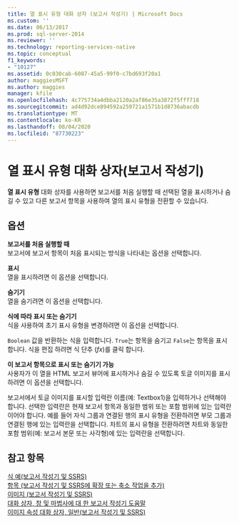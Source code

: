 ```yaml
---
title: 열 표시 유형 대화 상자 (보고서 작성기) | Microsoft Docs
ms.custom: ''
ms.date: 06/13/2017
ms.prod: sql-server-2014
ms.reviewer: ''
ms.technology: reporting-services-native
ms.topic: conceptual
f1_keywords:
- "10127"
ms.assetid: 0c030cab-6087-45a5-99f0-c7bd693f20a1
author: maggiesMSFT
ms.author: maggies
manager: kfile
ms.openlocfilehash: 4c775734a4dbba2120a2af86e35a3872f5fff718
ms.sourcegitcommit: ad4d92dce894592a259721a1571b1d8736abacdb
ms.translationtype: MT
ms.contentlocale: ko-KR
ms.lasthandoff: 08/04/2020
ms.locfileid: "87730223"
---
```

# <a name="column-visibility-dialog-box-report-builder"></a>열 표시 유형 대화 상자(보고서 작성기)
  **열 표시 유형** 대화 상자를 사용하면 보고서를 처음 실행할 때 선택된 열을 표시하거나 숨길 수 있고 다른 보고서 항목을 사용하여 열의 표시 유형을 전환할 수 있습니다.  
  
## <a name="options"></a>옵션  
 **보고서를 처음 실행할 때**  
 보고서에 보고서 항목이 처음 표시되는 방식을 나타내는 옵션을 선택합니다.  
  
 **표시**  
 열을 표시하려면 이 옵션을 선택합니다.  
  
 **숨기기**  
 열을 숨기려면 이 옵션을 선택합니다.  
  
 **식에 따라 표시 또는 숨기기**  
 식을 사용하여 초기 표시 유형을 변경하려면 이 옵션을 선택합니다.  
  
 `Boolean` 값을 반환하는 식을 입력합니다. `True`는 항목을 숨기고 `False`는 항목을 표시합니다. 식을 편집 하려면 식 단추 (*fx*)를 클릭 합니다.  
  
 **이 보고서 항목으로 표시 또는 숨기기 가능**  
 사용자가 이 열을 HTML 보고서 뷰어에 표시하거나 숨길 수 있도록 토글 이미지를 표시하려면 이 옵션을 선택합니다.  
  
 보고서에서 토글 이미지를 표시할 입력란 이름(예: Textbox1)을 입력하거나 선택해야 합니다. 선택한 입력란은 현재 보고서 항목과 동일한 범위 또는 포함 범위에 있는 입력란이어야 합니다. 예를 들어 자식 그룹과 연결된 행의 표시 유형을 전환하려면 부모 그룹과 연결된 행에 있는 입력란을 선택합니다. 차트의 표시 유형을 전환하려면 차트와 동일한 포함 범위(예: 보고서 본문 또는 사각형)에 있는 입력란을 선택합니다.  
  
## <a name="see-also"></a>참고 항목  
 [식 예&#40;보고서 작성기 및 SSRS&#41;](report-design/expression-examples-report-builder-and-ssrs.md)   
 [항목 &#40;보고서 작성기 및 SSRS에 확장 또는 축소 작업을 추가&#41;](report-design/add-an-expand-or-collapse-action-to-an-item-report-builder-and-ssrs.md)   
 [이미지 &#40;보고서 작성기 및 SSRS&#41;](report-design/images-report-builder-and-ssrs.md)   
 [대화 상자, 창 및 마법사에 대 한 보고서 작성기 도움말](../../2014/reporting-services/report-builder-help-for-dialog-boxes-panes-and-wizards.md)   
 [이미지 속성 대화 상자, 일반&#40;보고서 작성기 및 SSRS&#41;](../../2014/reporting-services/image-properties-dialog-box-general-report-builder-and-ssrs.md)  
  
  
